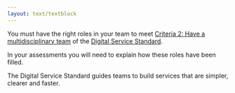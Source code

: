 ```yaml
---
layout: text/textblock
---
```

You must have the right roles in your team to meet [Criteria 2: Have a multidisciplinary team](/digital-service-standard/2-multidisciplinary-team/) of the [Digital Service Standard](/digital-service-standard/).

In your assessments you will need to explain how these roles have been filled.

The Digital Service Standard guides teams to build services that are simpler, clearer and faster.

